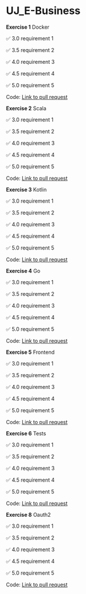 # UJ_E-Business

**Exercise 1** Docker

:white_check_mark: 3.0 requirement 1

:white_check_mark: 3.5 requirement 2

:white_check_mark: 4.0 requirement 3

:white_check_mark: 4.5 requirement 4

:white_check_mark: 5.0 requirement 5


Code:  [Link to pull request](https://github.com/P4r1nc3/UJ_E-Business/pull/1)

**Exercise 2** Scala

:white_check_mark: 3.0 requirement 1

:white_check_mark: 3.5 requirement 2

:white_check_mark: 4.0 requirement 3

:white_check_mark: 4.5 requirement 4

:white_check_mark: 5.0 requirement 5


Code:  [Link to pull request](https://github.com/P4r1nc3/UJ_E-Business/pull/2)

**Exercise 3** Kotlin

:white_check_mark: 3.0 requirement 1

:white_check_mark: 3.5 requirement 2

:white_check_mark: 4.0 requirement 3

:white_check_mark: 4.5 requirement 4

:white_check_mark: 5.0 requirement 5


Code:  [Link to pull request](https://github.com/P4r1nc3/UJ_E-Business/pull/3)

**Exercise 4** Go

:white_check_mark: 3.0 requirement 1

:white_check_mark: 3.5 requirement 2

:white_check_mark: 4.0 requirement 3

:white_check_mark: 4.5 requirement 4

:white_check_mark: 5.0 requirement 5


Code:  [Link to pull request](https://github.com/P4r1nc3/UJ_E-Business/pull/4)

**Exercise 5** Frontend

:white_check_mark: 3.0 requirement 1

:white_check_mark: 3.5 requirement 2

:white_check_mark: 4.0 requirement 3

:white_check_mark: 4.5 requirement 4

:white_check_mark: 5.0 requirement 5


Code:  [Link to pull request](https://github.com/P4r1nc3/UJ_E-Business/pull/5)


**Exercise 6** Tests

:white_check_mark: 3.0 requirement 1

:white_check_mark: 3.5 requirement 2

:white_check_mark: 4.0 requirement 3

:white_check_mark: 4.5 requirement 4

:white_check_mark: 5.0 requirement 5


Code:  [Link to pull request](https://github.com/P4r1nc3/UJ_E-Business/pull/7)

**Exercise 8** Oauth2

:white_check_mark: 3.0 requirement 1

:white_check_mark: 3.5 requirement 2

:white_check_mark: 4.0 requirement 3

:white_check_mark: 4.5 requirement 4

:white_check_mark: 5.0 requirement 5


Code:  [Link to pull request](https://github.com/P4r1nc3/UJ_E-Business/pull/6)


